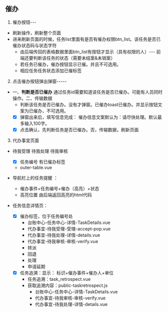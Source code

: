 ## 催办

1. 催办按钮---

+ 刷新操作，刷新整个页面
+ 进来刷新页面的时候，任务list里面有是否有催办权限btn_list。该任务是否已催办状态码与状态字符
  + 由后端传回的表格数据里面btn_list有按钮才显示（具有权限的人）--- 前端还要判断该任务的状态（需要未结案&未销案）
  + 若任务已催办，催办按钮显示已催。并且不可选用。
  + 相应任务任务状态添加已催标签

2. 点击催办按钮弹出弹窗-----

+ 一、**判断是否已催办** 通过任务id需要知道该任务是否已催办。可能有人员同时操作。二、传输数据
  + 判断该任务是否已催办。没有才弹窗。已催办toast已催办。并显示按钮文案为已催办，不可选用。
  + [x] 弹窗出来后，填写信息完成： 催办信息文案默认为：请尽快处理。默认最多输入100字。
  + [x] 点击确认，先判断任务是否已催办。否，传输数据，刷新页面

3. 代办事宜页面

+ 待我受理 待我处理 待我审核  
  - [x] 任务编号    有已催办标签
  - outer-table.vue
  
+ 导航栏上的任务提醒 ： 
  + 催办事件+任务编号+催办（高亮）+状态
  + 高亮位置 由后端返回高亮的html代码
+ 任务信息详情页：
  - [x] 催办标签，位于任务编号处
    - 台账中心-任务中心-详情-TaskDetails.vue
    - 代办事宜-待我受理-受理-accept-pop.vue
    - 代办事宜-待我处理-详情-details.vue
    - 代办事宜-待我审核-审核-verify.vue
    - 转派
    - 回退
    - 处理
    - 申请延期
  - [x] 任务追溯：显示：  标识+催办事件+催办人+单位
    - 任务追溯：task_retrospect.vue
    - 获取追溯内容：public-taskretrospect.js   
      - 台账中心-任务中心-详情-TaskDetails.vue
      - 代办事宜-待我审核-审核-verify.vue
      - 代办事宜-待我处理-详情-details.vue



